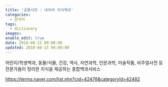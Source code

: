```yaml
---
title: '공룡사전 : 네이버 지식백과'
categories:
  - 한국어
tags:
  - dictionary
images:
enable_edit: true
date: 2018-08-15 09:00:00
updated: 2018-08-15 09:00:00
---
```

어린이/학생백과, 동물/식물, 건강, 역사, 자연과학, 인문과학, 미술작품, 비주얼사전 등 전문가들이 정리한 지식을 제공하는 종합백과서비스

https://terms.naver.com/list.nhn?cid=42478&categoryId=42482
